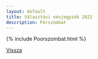 ```yaml
---
layout: default
title: Választási névjegyzék 2022
description: Pórszombat
---
```


{% include Poorszombat.html %}

[Vissza](./)